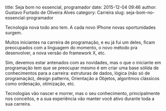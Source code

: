 title: Seja bom no essencial, programador
date: 2015-12-04 09:46
author: Gustavo Furtado de Oliveira Alves
category: Carreira
slug: seja-bom-no-essencial-programador

Tecnologia nova todo ano tem. A cada novo IPhone novas oportunidades surgem.

Muitos iniciantes na carreira de programação, e eu já fui um deles, ficam preocupados com a linguagem do momento, o novo método pra desenvolver, a nova versão do framework X, etc.

Sim, devemos estar antenados com as novidades, mas o que o iniciante em programação tem que se preocupar mesmo é em criar uma base sólida de conhecimentos para a carreira: estruturas de dados, lógica (não só de programação), design patterns, Orientação a Objetos, algoritmos clássicos como ordenação, otimização, etc.

Tecnologias vão nascer e morrer, mas o seu conhecimento, principalmente nos conceitos, e a sua experiência vão manter você ativo durante toda a sua carreira.
